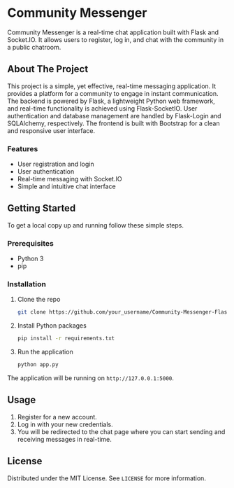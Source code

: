 # Community Messenger

Community Messenger is a real-time chat application built with Flask and Socket.IO. It allows users to register, log in, and chat with the community in a public chatroom.

## About The Project

This project is a simple, yet effective, real-time messaging application. It provides a platform for a community to engage in instant communication. The backend is powered by Flask, a lightweight Python web framework, and real-time functionality is achieved using Flask-SocketIO. User authentication and database management are handled by Flask-Login and SQLAlchemy, respectively. The frontend is built with Bootstrap for a clean and responsive user interface.

### Features

  * User registration and login
  * User authentication
  * Real-time messaging with Socket.IO
  * Simple and intuitive chat interface

## Getting Started

To get a local copy up and running follow these simple steps.

### Prerequisites

  * Python 3
  * pip

### Installation

1.  Clone the repo
    ```sh
    git clone https://github.com/your_username/Community-Messenger-Flask.git
    ```
2.  Install Python packages
    ```sh
    pip install -r requirements.txt
    ```
3.  Run the application
    ```sh
    python app.py
    ```

The application will be running on `http://127.0.0.1:5000`.

## Usage

1.  Register for a new account.
2.  Log in with your new credentials.
3.  You will be redirected to the chat page where you can start sending and receiving messages in real-time.

## License

Distributed under the MIT License. See `LICENSE` for more information.
